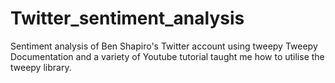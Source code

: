 # Twitter_sentiment_analysis
Sentiment analysis of Ben Shapiro's Twitter account using tweepy 
Tweepy Documentation and a variety of Youtube tutorial taught me how to utilise the tweepy library. 
